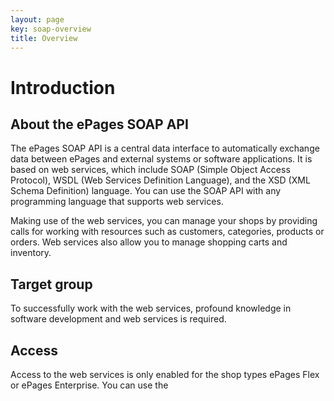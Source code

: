 ```yaml
---
layout: page
key: soap-overview
title: Overview
---
```


# Introduction

## About the ePages SOAP API

The ePages SOAP API is a central data interface to automatically exchange data between ePages and external systems or software  applications. It is based on web services, which include SOAP (Simple Object Access Protocol), WSDL (Web Services Definition Language), and the XSD (XML Schema Definition) language. You can use the SOAP API with any programming language that supports web services.

Making use of the web services, you can manage your shops by providing calls for working with resources such as customers, categories, products or orders. Web services also allow you to manage shopping carts and inventory.

## Target group

To successfully work with the web services, profound knowledge in software development and web services is required.

## Access

Access to the web services is only enabled for the shop types ePages Flex or ePages Enterprise. You can use the
